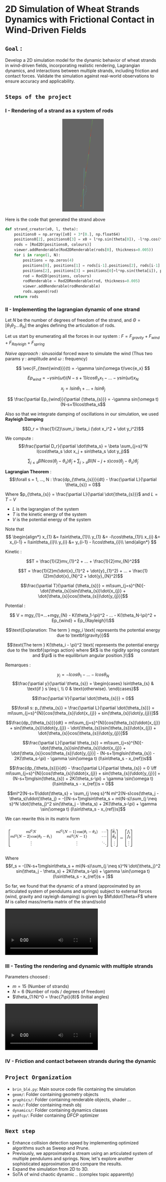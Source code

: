 # 2D Simulation of Wheat Strands Dynamics with Frictional Contact in Wind-Driven Fields

## `Goal` : 
Develop a 2D simulation model for the dynamic behavior of wheat strands in wind-driven fields, incorporating realistic rendering, Lagrangian dynamics, and interactions between multiple strands, including friction and contact forces. Validate the simulation against real-world observations to ensure accuracy and applicability.
## `Steps of the project`

### I - Rendering of a strand as a system of rods 

<p align="center">
  <img src="rendering.png" height="300" alt="Image Alt Text">
</p>

Here is the code that generated the strand above

```python
def strand_creator(x0, l, theta):
    positions0 = np.array([x0] + 3*[0.], np.float64)
    positions0[2], positions0[3] = x0 + l*np.sin(theta[0]), -l*np.cos(theta[0])
    rods = [Rod2D(positions0, colours)]
    viewer.addRenderable(Rod2DRenderable(rods[0], thickness=0.005))
    for i in range(1, N):
        positions = np.zeros(4)
        positions[0], positions[1] = rods[i-1].positions[2], rods[i-1].positions[3] 
        positions[2], positions[3] = positions[0]+l*np.sin(theta[i]), positions[1]-l*np.cos(theta[i])
        rod = Rod2D(positions, colours)
        rodRenderable = Rod2DRenderable(rod, thickness=0.005)
        viewer.addRenderable(rodRenderable)
        rods.append(rod)
    return rods
```

### II - Implementing the lagrangian dynamic of one strand

Let $N$ be the number of degrees of freedom of the strand, and $\Theta = [\theta_1 \theta_2 ... \theta_N]$ the angles defining the articulation of rods.

Let us start by enumerating all the forces in our system : $F = F_{gravity} + F_{wind} + F_{Rayleigh} + F_{spring}$

*Naive approach :* sinusoidal forced wave to simulate the wind (Thus two params $\gamma$ : amplitude and $\omega$ : frequency)



$$
\vec{F_{\text{wind}}}(t) = -\gamma \sin(\omega t)\vec{e_x}
$$

$$Ep_{wind} =-\gamma sin(\omega t)(N-s+1)lcos\theta_s x_1 - ... -\gamma sin(\omega t) x_N  $$

$$ x_j = lsin\theta_1 + ...+ lsin\theta_j $$

$$ \frac{\partial Ep_{wind}}{\partial {\theta_{s}}} = -\gamma sin(\omega t)(N-s+1)lcos\theta_s$$

Also so that we integrate damping of oscillations in our simulation, we used **Rayleigh Damping**

$$D_r = \frac{1}{2}\sum_i \beta_i (\dot x_i^2 + \dot y_i^2)$$

We compute : $$\frac{\partial D_r}{\partial \dot\theta_s} = \beta \sum_{j=s}^N l(cos\theta_s \dot x_j + sin\theta_s \dot y_j)$$

$$\sum_{j \leq s} \beta l N cos(\theta_j - \theta_s)\dot\theta_j+ \sum_{j > s} \beta l (N-j+s) cos(\theta_j - \theta_s)\dot\theta_j$$

**Lagrangian Theorem** : 
$$\forall s = 1, ..., N : \frac{dp_{\theta_{s}}}{dt} - \frac{\partial L}{\partial \theta_{s}} = 0$$

Where $p_{\theta_{s}} = \frac{\partial L}{\partial \dot{\theta_{s}}}$ and $L = T - V$

- $L$ is the lagrangian of the system 
- $T$ is the kinetic energy of the system
- $V$ is the potential energy of the system

Note that 
$$
\begin{align*}
x_{1} &= l\sin\theta_{1}\\
y_{1} &= -l\cos\theta_{1}\\
x_{i} &= x_{i-1} + l\sin\theta_{i}\\
y_{i} &= y_{i-1} - l\cos\theta_{i}\\
\end{align*}
$$

Kinetic : 

$$T = \frac{1}{2}mv_{1}^2 + ... + \frac{1}{2}mv_{N}^2$$

$$T = \frac{1}{2}m(\dot{x}_{1}^2 + \dot{y}_{1}^2) + ... + \frac{1}{2}m(\dot{x}_{N}^2 + \dot{y}_{N}^2)$$

$$\frac{\partial T}{\partial {\theta_{s}}} = ml\sum_{j=s}^{N}[- \dot{\theta_{s}}sin(\theta_{s})\dot{x_{j}} + \dot{\theta_{s}}cos(\theta_{s})\dot{y_{j}}]$$

Potential : 

$$
V = mgy_{1}+...+mgy_{N} - K(\theta_1-\pi)^2 - ... - K(\theta_N-\pi)^2  + Ep_{wind} + Ep_{Rayleigh}\\$$

$$\text{Explanation: The term } mgy_i \text{ represents the potential energy due to \textbf{gravity}}$$

$$\text{The term } K(\theta_i - \pi)^2 \text{ represents the potential energy due to the \textbf{springs action}  where $K$ is the rigidity spring constant and $\pi$ is the equilibrium angular position.}\\$$

Remarques : 

$$y_{i} = -lcos\theta_1 - ... -lcos\theta_N$$
$$\frac{\partial y}{\partial \theta_{s}} = \begin{cases}
        lsin\theta_{s} & \text{if } s \leq i, \\
        0 & \text{otherwise}.
    \end{cases}$$

$$\frac{\partial V}{\partial \dot{\theta_{s}}} = 0$$


$$\forall s: p_{\theta_{s}} = \frac{\partial L}{\partial \dot{\theta_{s}}} = ml\sum_{j=s}^{N}[cos(\theta_{s})\dot{x_{j}} + sin(\theta_{s})\dot{y_{j}}]$$

$$\frac{dp_{\theta_{s}}}{dt} = ml\sum_{j=s}^{N}[cos(\theta_{s})\ddot{x_{j}} + sin(\theta_{s})\ddot{y_{j}} - \dot{\theta_{s}}sin(\theta_{s})\dot{x_{j}} + \dot{\theta_{s}}cos(\theta_{s})\dot{y_{j}}]$$

$$\frac{\partial L}{\partial \theta_{s}} = ml\sum_{j=s}^{N}[- \dot{\theta_{s}}sin(\theta_{s})\dot{x_{j}} + \dot{\theta_{s}}cos(\theta_{s})\dot{y_{j}}] - (N-s+1)mglsin(\theta_{s}) - 2K(\theta_s-\pi) - \gamma \sin(\omega t) (l\sin\theta_s - x_{ref})s$$

$$\frac{dp_{\theta_{s}}}{dt} - \frac{\partial L}{\partial \theta_{s}} = 0 \iff ml\sum_{j=s}^{N}[cos(\theta_{s})\ddot{x_{j}} + sin(\theta_{s})\ddot{y_{j}}] + (N-s+1)mglsin(\theta_{s}) + 2K(\theta_s-\pi) + \gamma \sin(\omega t) (l\sin\theta_s - x_{ref})s = 0$$

$$ml^2(N-s+1)\ddot{\theta_s} + \sum_{j \neq s}^N ml^2(N-s)cos(\theta_j - \theta_s)\ddot{\theta_j} = -[(N-s+1)mglsin\theta_s + ml(N-s)\sum_{j \neq s}^N \dot{\theta_j}^2 sin(\theta_j - \theta_s) + 2K(\theta_s-\pi) + \gamma \sin(\omega t) (l\sin\theta_s - x_{ref})s]$$

We can rewrite this in its matrix form 

![](system_dynamic.png)

Where $$f_s = -[(N-s+1)mglsin\theta_s + ml(N-s)\sum_{j \neq s}^N \dot{\theta_j}^2 sin(\theta_j - \theta_s) + 2K(\theta_s-\pi) + \gamma \sin(\omega t) (l\sin\theta_s - x_{ref})s + ]$$

So far, we found that the dynamic of a strand (approximated by an articulated system of pendulums and springs) subject to external forces (wind, gravity and rayleigh damping) is given by $M\ddot\Theta=F$ where $M$ is called mass/inertia matrix of the strand/solid

![](video.mov)

### III - Testing the rendering and dynamic with multiple strands
Parameters choosed : 
- $m = 15$ (Number of strands)
- $N = 6$ (Number of rods / degrees of freedom)
- $\theta_{1:N}^0 = \frac{7\pi}{8}$ (Initial angles)

![](dynamic.mov)


### IV - Friction and contact between strands during the dynamic




## `Project Organization`

- `brin_blé.py`: Main source code file containing the simulation
- `geom/`: Folder containing geometry objects
- `graphics/`: Folder containing renderable objects, shader ...
- `mesh/`: Folder containing mesh obj
- `dynamics/`: Folder containing dynamics classes
- `pydfcp/`: Folder containing DFCP optimizer



## `Next step`
- Enhance collision detection speed by implementing optimized algorithms such as Sweep and Prune.
- Previously, we approximated a stream using an articulated system of multiple pendulums and springs. Now, let's explore another sophisticated approximation and compare the results.
- Expand the simulation from 2D to 3D.
- SoTA of wind chaotic dynamic .. (complex topic apparently)
